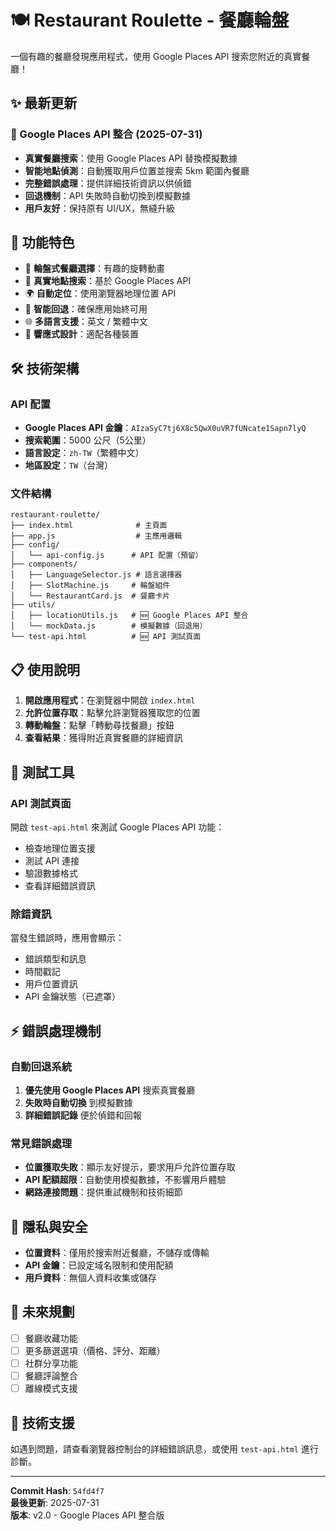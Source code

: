 # 🍽️ Restaurant Roulette - 餐廳輪盤

一個有趣的餐廳發現應用程式，使用 Google Places API 搜索您附近的真實餐廳！

## ✨ 最新更新

### 🎯 Google Places API 整合 (2025-07-31)

- **真實餐廳搜索**：使用 Google Places API 替換模擬數據
- **智能地點偵測**：自動獲取用戶位置並搜索 5km 範圍內餐廳
- **完整錯誤處理**：提供詳細技術資訊以供偵錯
- **回退機制**：API 失敗時自動切換到模擬數據
- **用戶友好**：保持原有 UI/UX，無縫升級

## 🚀 功能特色

- 🎰 **輪盤式餐廳選擇**：有趣的旋轉動畫
- 📍 **真實地點搜索**：基於 Google Places API
- 🌍 **自動定位**：使用瀏覽器地理位置 API
- 🔄 **智能回退**：確保應用始終可用
- 🌐 **多語言支援**：英文 / 繁體中文
- 📱 **響應式設計**：適配各種裝置

## 🛠️ 技術架構

### API 配置
- **Google Places API 金鑰**：`AIzaSyC7tj6X8c5QwX0uVR7fUNcate1Sapn7lyQ`
- **搜索範圍**：5000 公尺（5公里）
- **語言設定**：`zh-TW`（繁體中文）
- **地區設定**：`TW`（台灣）

### 文件結構
```
restaurant-roulette/
├── index.html              # 主頁面
├── app.js                  # 主應用邏輯
├── config/
│   └── api-config.js      # API 配置（預留）
├── components/
│   ├── LanguageSelector.js # 語言選擇器
│   ├── SlotMachine.js     # 輪盤組件
│   └── RestaurantCard.js  # 餐廳卡片
├── utils/
│   ├── locationUtils.js   # 🆕 Google Places API 整合
│   └── mockData.js        # 模擬數據（回退用）
└── test-api.html          # 🆕 API 測試頁面
```

## 📋 使用說明

1. **開啟應用程式**：在瀏覽器中開啟 `index.html`
2. **允許位置存取**：點擊允許瀏覽器獲取您的位置
3. **轉動輪盤**：點擊「轉動尋找餐廳」按鈕
4. **查看結果**：獲得附近真實餐廳的詳細資訊

## 🔧 測試工具

### API 測試頁面
開啟 `test-api.html` 來測試 Google Places API 功能：
- 檢查地理位置支援
- 測試 API 連接
- 驗證數據格式
- 查看詳細錯誤資訊

### 除錯資訊
當發生錯誤時，應用會顯示：
- 錯誤類型和訊息
- 時間戳記
- 用戶位置資訊
- API 金鑰狀態（已遮罩）

## ⚡ 錯誤處理機制

### 自動回退系統
1. **優先使用 Google Places API** 搜索真實餐廳
2. **失敗時自動切換** 到模擬數據
3. **詳細錯誤記錄** 便於偵錯和回報

### 常見錯誤處理
- **位置獲取失敗**：顯示友好提示，要求用戶允許位置存取
- **API 配額超限**：自動使用模擬數據，不影響用戶體驗
- **網路連接問題**：提供重試機制和技術細節

## 🔐 隱私與安全

- **位置資料**：僅用於搜索附近餐廳，不儲存或傳輸
- **API 金鑰**：已設定域名限制和使用配額
- **用戶資料**：無個人資料收集或儲存

## 🌟 未來規劃

- [ ] 餐廳收藏功能
- [ ] 更多篩選選項（價格、評分、距離）
- [ ] 社群分享功能
- [ ] 餐廳評論整合
- [ ] 離線模式支援

## 🤝 技術支援

如遇到問題，請查看瀏覽器控制台的詳細錯誤訊息，或使用 `test-api.html` 進行診斷。

---

**Commit Hash**: `54fd4f7`  
**最後更新**: 2025-07-31  
**版本**: v2.0 - Google Places API 整合版
